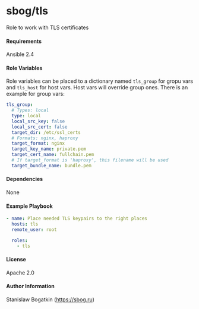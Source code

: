 sbog/tls
========

Role to work with TLS certificates

#### Requirements

Ansible 2.4

#### Role Variables

Role variables can be placed to a dictionary named `tls_group` for gropu vars
and `tls_host` for host vars. Host vars will override group ones. There is an
example for group vars:

```yaml
tls_group:
  # Types: local
  type: local
  local_src_key: false
  local_src_cert: false
  target_dir: /etc/ssl_certs
  # Formats: nginx, haproxy
  target_format: nginx
  target_key_name: private.pem
  target_cert_name: fullchain.pem
  # If target_format is 'haproxy', this filename will be used
  target_bundle_name: bundle.pem
```

#### Dependencies

None

#### Example Playbook

```yaml
- name: Place needed TLS keypairs to the right places
  hosts: tls
  remote_user: root

  roles:
    - tls
```

#### License

Apache 2.0

#### Author Information

Stanislaw Bogatkin (https://sbog.ru)
